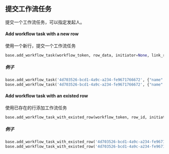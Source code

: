 

## 提交工作流任务

提交一个工作流任务，可以指定发起人。


#### Add workflow task with a new row

使用一个新行，提交一个工作流任务


```python
base.add_workflow_task(workflow_token, row_data, initiator=None, link_rows=None, new_linked_rows=None)
```

##### 例子

```python
base.add_workflow_task('4d703526-bcd1-4a9c-a234-fe9671766672', {"name": "new workflow task"})
base.add_workflow_task('4d703526-bcd1-4a9c-a234-fe9671766672', {"name": "new workflow task"}, initiator='aa59ffc39fc8487e9e973507dc642e77@auth.local')
```

#### Add workflow task with an existed row

使用已存在的行添加工作流任务

```python
base.add_workflow_task_with_existed_row(workflow_token, row_id, initiator=None)
```

##### 例子

```python
base.add_workflow_task_with_existed_row('4d703526-bcd1-4a9c-a234-fe9671766672', 'TbxyQfDXTR6EQcyZ4OxB7w')
base.add_workflow_task_with_existed_row('4d703526-bcd1-4a9c-a234-fe9671766672', 'TbxyQfDXTR6EQcyZ4OxB7w', initiator='aa59ffc39fc8487e9e973507dc642e77@auth.local'))
```
